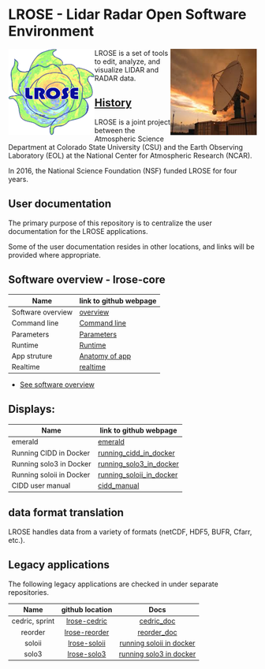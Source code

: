 # LROSE - Lidar Radar Open Software Environment

<img align="left" width="175" height="175" src="./images/LROSE_logo.small.png">
<img align="right" width="175" height="175" src="./images/spol_dynamo.jpg">

LROSE is a set of tools to edit, analyze, and visualize LIDAR and RADAR data.

## [History](https://www.eol.ucar.edu/content/lidar-radar-open-software-environment)

LROSE is a joint project between the Atmospheric Science Department at Colorado State University (CSU) and the Earth Observing Laboratory (EOL) at the National Center for Atmospheric Research (NCAR).

In 2016, the National Science Foundation (NSF) funded LROSE for four years.

## User documentation

The primary purpose of this repository is to centralize the user documentation for the LROSE applications. 

Some of the user documentation resides in other locations, and links will be provided where appropriate.
 
## Software overview - lrose-core

| Name | link to github webpage |
|------|------------------------|
| Software overview | [overview](./lrose-core/lrose-overview.md) |
| Command line | [Command line](./lrose-core/lrose-command-line.md) |
| Parameters | [Parameters](./lrose-core/lrose-parameters.md) |
| Runtime | [Runtime](./lrose-core/lrose-runtime.md) |
| App struture | [Anatomy of app](./lrose-core/app_anatomy.md) |
| Realtime | [realtime](./lrose-core/realtime.md) |

* [See software overview](./lrose-core/lrose-overview.md)

## Displays:

| Name | link to github webpage |
|------|------------------------|
| emerald | [emerald](https://github.com/ncar/lrose-emerald) |
| Running CIDD in Docker | [running_cidd_in_docker](./cidd/running_cidd_in_docker.md) |
| Running solo3 in Docker | [running_solo3_in_docker](./solo3/running_solo3_in_docker.md) |
| Running soloii in Docker | [running_soloii_in_docker](./soloii/running_soloii_in_docker.md) |
| CIDD user manual | [cidd_manual](https://ncar.github.io/lrose-docs/cidd/user_manual/CIDD_manual.html) |

## data format translation

LROSE handles data from a variety of formats (netCDF, HDF5, BUFR, Cfarr, etc.).  

## Legacy applications

The following legacy applications are checked in under separate repositories.

| Name | github location | Docs |
|:-----:|:-------------------------:|:---------:|
| cedric, sprint | [lrose-cedric](https://github.com/ncar/lrose-cedric) | [cedric_doc](./cedric/cedric_doc.pdf) |
| reorder        | [lrose-reorder](https://github.com/ncar/lrose-reorder) | [reorder_doc](./reorder/unixreorder.pdf) |
| soloii         | [lrose-soloii](https://github.com/ncar/lrose-soloii) | [running soloii in docker](./soloii/running_soloii_in_docker.md) |
| solo3          | [lrose-solo3](https://github.com/ncar/lrose-solo3) | [running solo3 in docker](./solo3/running_solo3_in_docker.md) |

